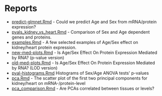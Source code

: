 # Reports

* [predict-glmnet.Rmd](predict-glmnet.Rmd) - Could we predict Age and Sex from mRNA/protein expression?
* [pvals_kidney_vs_heart.Rmd](pvals_kidney_vs_heart.Rmd) - Comparison of Sex and Age dependent genes and proteins.
* [examples.Rmd](examples.Rmd) - A few selected examples of Age/Sex effect on kidney/heart protein expression. 
* [new-med-plots.Rmd](new-med-plots.Rmd) - Is Age/Sex Effect On Protein Expression Mediated by RNA? (p-value version)
* [old-med-plots.Rmd](old-med-plots.Rmd) - Is Age/Sex Effect On Protein Expression Mediated by RNA? (LOD version)
* [pval-histograms.Rmd](pval-histograms.Rmd) Histograms of Sex/Age ANOVA tests' p-values
* [pca.Rmd](pca.Rmd) - The scatter plot of the first two principal components for kidney/heart on mRNA-/protein-level
* [pca_comparison.Rmd](pca_comparison.Rmd) - Are PCAs correlated between tissues or levels?